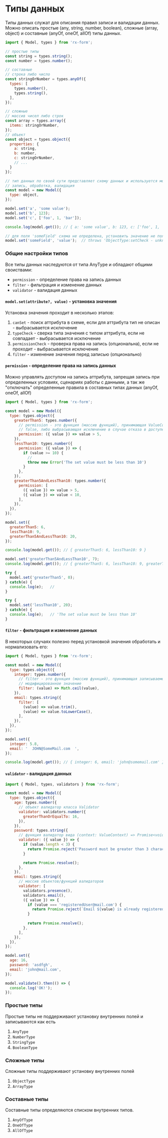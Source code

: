 # Типы данных

Типы данных служат для описания правил записи и валидации данных. Можно описать простые (any,
string, number, boolean), сложные (array, object) и составные (anyOf, oneOf, allOf) типы данных.
```jsx harmony
import { Model, types } from 'rx-form';

// простые типы
const string = types.string();
const number = types.number();

// составные
// строка либо число
const stringOrNumber = types.anyOf({
  types: [
    types.number(),
    types.string(),
  ],
});

// сложные
// массив чисел либо строк
const array = types.array({
  items: stringOrNumber,
});
// объект
const object = types.object({
  properties: {
    a: string,
    b: number,
    c: stringOrNumber,
    // ...
  }
});

// тип данных по своей сути представляет схему данных и используется моделью для работы с данными
// запись, обработка, валидация
const model = new Model({
  type: object,
});

model.set('a', 'some value');
model.set('b', 123);
model.set('c', ['foo', 1, 'bar']);

console.log(model.get()); // { a: 'some value', b: 123, c: ['foo', 1, 'bar'] }

// для поля 'someField' схема не определена, установить значение не получиться
model.set('someField', 'value');  // throws 'ObjectType:setCheck - unknown attribute "someField"' exception
```

### Общие настройки типов
Все типы данных наследуются от типа AnyType и обладают общими своиствами:
- `permission` - определение права на запись данных
- `filter` - фильтрация и изменение данных
- `validator` - валидация данных

#### `model.set(attribute?, value)` - установка значения
Установка значения проходит в несколько этапов:
1. `canSet` - поиск аттрибута в схеме, если для аттрибута тип не описан - выбрасывается исключение
2. `typeCheck` - сверка типа значения с типом аттрибута, если не совпадает - выбрасывается исключение
3. `permissionCheck` - проверка права на запись (опциональна), если не проходит - выбрасывается исключение 
4. `filter` - изменение значения перед записью (опционально)

#### `permission` - определение права на запись данных
Можно управлять доступом на запись аттрибута, запрещая запись при определенных условиях, сценариях
работы с данными, а так же "отключать" определенные правила в составных типах данных (anyOf, oneOf, allOf)
```jsx harmony
import { Model, types } from 'rx-form';

const model = new Model({
  type: types.object({
    greaterThan5: types.number({
      // permission - это функция (массив функций), принимающая ValueContext и возвращающая
      // false, либо выбрасывающая исключение в случае отказа в доступе
      permission: ({ value }) => value > 5,
    }),
    lessThan10: types.number({
      permission: ({ value }) => {
        if (value >= 10) {
          // 
          throw new Error('The set value must be less than 10')
        }
      },
    }),
    greaterThan5AndLessThan10: types.number({
      permission: [
        ({ value }) => value > 5,
        ({ value }) => value < 10,
      ],
    }),
  }),
});

model.set({
  greaterThan5: 6,
  lessThan10: 9,
  greaterThan5AndLessThan10: 20,
});

console.log(model.get()); // { greaterThan5: 6, lessThan10: 9 }

model.set('greaterThan5AndLessThan10', 7);
console.log(model.get()); // { greaterThan5: 6, lessThan10: 9, greaterThan5AndLessThan10: 7 }

try {
  model.set('greaterThan5', 0);
} catch(e) {
  console.log(e);   // 
}

try {
  model.set('lessThan10', 20);
} catch(e) {
  console.log(e);   // 'The set value must be less than 10'
}
```

#### `filter` - фильтрация и изменение данных
В некоторых случаях полезно перед установкой значения обработать и нормализовать его:
```jsx harmony
import { Model, types } from 'rx-form';

const model = new Model({
  type: types.object({
    integer: types.number({
      // filter - это функция (массив функций), принимающая записываемое значение и возвращающая
      // модифицированное значение
      filter: (value) => Math.ceil(value),
    }),
    email: types.string({
      filter: [
        (value) => value.trim(),
        (value) => value.toLowerCase(),
      ],
    }),
  }),
});

model.set({
  integer: 5.8,
  email: '  JOHN@SomeMail.com  ',
});

console.log(model.get()); // { integer: 6, email: 'john@somemail.com' }
```

#### `validator` - валидация данных
```jsx harmony
import { Model, types, validators } from 'rx-form';

const model = new Model({
  type: types.object({
    age: types.number({
      // объект валидатор класса Validator
      validator: validators.number({
        greaterThanOrEqualTo: 16,
      }),
    }),
    password: types.string({
      // функция валидатор вида (context: ValueContext) => Promise<void | string | Message>
      validator: ({ value }) => {
        if (value.length < 3) {
          return Promise.reject('Password must be greater than 3 characters');
        }

        return Promise.resolve();
      },
    }),
    email: types.string({
      // массив объектов/функций валидаторов
      validator: [
        validators.presence(),
        validators.email(),
        ({ value }) => {
          if (value === 'registeredUser@mail.com') {
            return Promise.reject(`Email ${value} is already registered in the system.`);
          }
          
          return Promise.resolve();
        }, 
      ],
    }),
  }),
});

model.set({
  age: 16,
  password: 'asdfgh',
  email: 'john@mail.com',
});

model.validate().then(() => {
  console.log('OK!');
});
```

### Простые типы
Простые типы не поддерживают установку внутренних полей и записываются как есть
1. `AnyType`
2. `NumberType`
3. `StringType`
4. `BooleanType`

### Сложные типы
Сложные типы поддерживают установку внутренних полей
1. `ObjectType`
2. `ArrayType`

### Составные типы
Составные типы определяются списком внутренних типов.
1. `AnyOfType`
2. `OneOfType`
2. `AllOfType`
